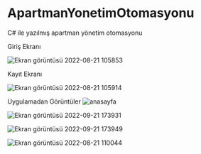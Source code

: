 # ApartmanYonetimOtomasyonu
C# ile yazılmış apartman yönetim otomasyonu

Giriş Ekranı


![Ekran görüntüsü 2022-08-21 105853](https://user-images.githubusercontent.com/82727570/185781991-cccd060f-1bfb-466e-97f7-0ce824efaa9b.png)

Kayıt Ekranı


![Ekran görüntüsü 2022-08-21 105914](https://user-images.githubusercontent.com/82727570/185782001-ba9efd93-56da-4c9c-9543-364a0e6ef7ec.png)

Uygulamadan Görüntüler
![anasayfa](https://user-images.githubusercontent.com/82727570/191534634-449e47b6-d56c-4684-9e6e-2de79380df5d.png)




![Ekran görüntüsü 2022-09-21 173931](https://user-images.githubusercontent.com/82727570/191534767-deedfc62-37c5-4b9a-b218-748ca30b5bb2.png)


![Ekran görüntüsü 2022-09-21 173949](https://user-images.githubusercontent.com/82727570/191534906-6f3a7f48-72b4-4ffc-bcd7-af275981f7ee.png)


![Ekran görüntüsü 2022-08-21 110044](https://user-images.githubusercontent.com/82727570/185782029-5b00322f-852d-42b9-862f-36779b1982d9.png)

